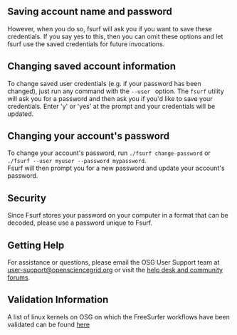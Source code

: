 [title]: - "Saving or changing user account information"
 
 
## Saving account name and password

However, when you do so, fsurf will ask you if you want to save 
these credentials. If you say yes to this, then you can omit these options 
and let fsurf use the saved credentials for future invocations.


## Changing saved account information
To change saved user credentials (e.g. if your password has been changed), 
just run any command with the `--user ` option.  The `fsurf` utility will 
ask you for a password and then ask you if you'd like to save your 
credentials.  Enter 'y' or 'yes' at the prompt and your credentials 
will be updated.

## Changing your account's password 
To change your account's password, run 
`./fsurf change-password` or `./fsurf --user myuser --password mypassword`.  
Fsurf will then prompt you for a new password and update 
your account's password.

## Security 
Since Fsurf stores your password on your computer in a format that
can be decoded, please use a password unique to Fsurf.

## Getting Help 
For assistance or questions, please email the OSG User Support team  at [user-support@opensciencegrid.org](mailto:user-support@opensciencegrid.org) or visit the [help desk and community forums](http://support.opensciencegrid.org).

## Validation Information
A list of linux kernels on OSG  on which the FreeSurfer workflows have been validated can be found [here](https://support.opensciencegrid.org/support/solutions/articles/12000008494-freesurfer-validation-on-the-osg-)
